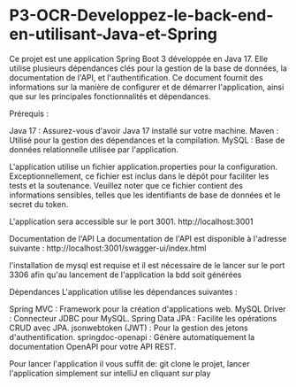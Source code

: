 # P3-OCR-Developpez-le-back-end-en-utilisant-Java-et-Spring

Ce projet est une application Spring Boot 3 développée en Java 17. Elle utilise plusieurs dépendances clés pour la gestion de la base de données, la documentation de l'API, et l'authentification. Ce document fournit des informations sur la manière de configurer et de démarrer l'application, ainsi que sur les principales fonctionnalités et dépendances.

Prérequis :

Java 17 : Assurez-vous d'avoir Java 17 installé sur votre machine.
Maven : Utilisé pour la gestion des dépendances et la compilation.
MySQL : Base de données relationnelle utilisée par l'application.


L'application utilise un fichier application.properties pour la configuration. 
Exceptionnellement, ce fichier est inclus dans le dépôt pour faciliter les tests et la soutenance.
Veuillez noter que ce fichier contient des informations sensibles, telles que les identifiants de base de données et le secret du token. 

L'application sera accessible sur le port 3001.
http://localhost:3001

Documentation de l'API
La documentation de l'API est disponible à l'adresse suivante :
http://localhost:3001/swagger-ui/index.html

l'installation de mysql est requise et il est nécessaire de le lancer sur le port 3306 afin qu'au lancement de l'application la bdd soit générées

Dépendances
L'application utilise les dépendances suivantes :

Spring MVC : Framework pour la création d'applications web.
MySQL Driver : Connecteur JDBC pour MySQL.
Spring Data JPA : Facilite les opérations CRUD avec JPA.
jsonwebtoken (JWT) : Pour la gestion des jetons d'authentification.
springdoc-openapi : Génère automatiquement la documentation OpenAPI pour votre API REST.


Pour lancer l'application il vous suffit de:
git clone le projet, lancer l'application simplement sur intelliJ en cliquant sur play
